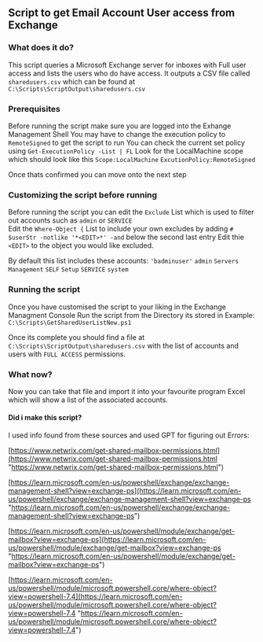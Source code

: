 ## Script to get Email Account User access from Exchange

### What does it do?
This script queries a Microsoft Exchange server for inboxes with Full user access and lists the users who do have access.
It outputs a CSV file called `sharedusers.csv` which can be found at `C:\Scripts\ScriptOutput\sharedusers.csv`


### Prerequisites
Before running the script make sure you are logged into the Exhange Management Shell
You may have to change the execution policy to `RemoteSigned` to get the script to run
You can check the current set policy using `Get-ExecutionPolicy -List | FL`
Look for the LocalMachine scope which should look like this
`Scope:LocalMachine`
`ExcutionPolicy:RemoteSigned`


Once thats confirmed you can move onto the next step

### Customizing the script before running
Before running the script you can edit the `Exclude` List which is used to filter out accounts such as `admin` or `SERVICE` 	
Edit the `Where-Object {` List to include your own excludes by adding `# $userStr -notlike '*<EDIT>*' -and` below the second last entry
Edit thie `<EDIT>` to the object you would like excluded.

By default this list includes these accounts:
`'badminuser'`
`admin`
`Servers`
`Management`
`SELF`
`Setup`
`SERVICE`
`system`


### Running the script
Once you have customised the script to your liking in the Exchange Managment Console Run the script from the Directory its stored in
Example:` C:\Scripts\GetSharedUserListNew.ps1`

Once its complete you should find a file at `C:\Scripts\ScriptOutput\sharedusers.csv` with the list of accounts and users with `FULL ACCESS` permissions.

### What now?
Now you can take that file and import it into your favourite program Excel which will show a list of the associated accounts.


#### Did i make this script?
I used info found from these sources and used GPT for figuring out Errors:

[https://www.netwrix.com/get-shared-mailbox-permissions.html](https://www.netwrix.com/get-shared-mailbox-permissions.html "https://www.netwrix.com/get-shared-mailbox-permissions.html")

[https://learn.microsoft.com/en-us/powershell/exchange/exchange-management-shell?view=exchange-ps](https://learn.microsoft.com/en-us/powershell/exchange/exchange-management-shell?view=exchange-ps "https://learn.microsoft.com/en-us/powershell/exchange/exchange-management-shell?view=exchange-ps")

[https://learn.microsoft.com/en-us/powershell/module/exchange/get-mailbox?view=exchange-ps](https://learn.microsoft.com/en-us/powershell/module/exchange/get-mailbox?view=exchange-ps "https://learn.microsoft.com/en-us/powershell/module/exchange/get-mailbox?view=exchange-ps")

[https://learn.microsoft.com/en-us/powershell/module/microsoft.powershell.core/where-object?view=powershell-7.4](https://learn.microsoft.com/en-us/powershell/module/microsoft.powershell.core/where-object?view=powershell-7.4 "https://learn.microsoft.com/en-us/powershell/module/microsoft.powershell.core/where-object?view=powershell-7.4")
